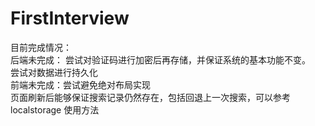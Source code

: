# FirstInterview
目前完成情况：  
后端未完成： 尝试对验证码进⾏加密后再存储，并保证系统的基本功能不变。  
            尝试对数据进⾏持久化  
前端未完成：尝试避免绝对布局实现  
            ⻚⾯刷新后能够保证搜索记录仍然存在，包括回退上⼀次搜索，可以参考 localstorage 使⽤⽅法  
            

